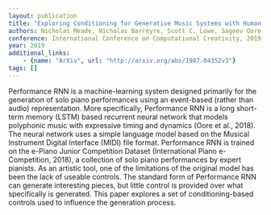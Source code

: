 ```yaml
---
layout: publication
title: "Exploring Conditioning for Generative Music Systems with Human-Interpretable Controls"
authors: Nicholas Meade, Nicholas Barreyre, Scott C. Lowe, Sageev Oore
conference: International Conference on Computational Creativity, 2019
year: 2019
additional_links: 
    - {name: "ArXiv", url: "http://arxiv.org/abs/1907.04352v3"}
tags: []
---
```

Performance RNN is a machine-learning system designed primarily for the
generation of solo piano performances using an event-based (rather than audio)
representation. More specifically, Performance RNN is a long short-term memory
(LSTM) based recurrent neural network that models polyphonic music with
expressive timing and dynamics (Oore et al., 2018). The neural network uses a
simple language model based on the Musical Instrument Digital Interface (MIDI)
file format. Performance RNN is trained on the e-Piano Junior Competition
Dataset (International Piano e-Competition, 2018), a collection of solo piano
performances by expert pianists. As an artistic tool, one of the limitations of
the original model has been the lack of useable controls. The standard form of
Performance RNN can generate interesting pieces, but little control is provided
over what specifically is generated. This paper explores a set of
conditioning-based controls used to influence the generation process.